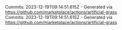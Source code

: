 Commits: 2023-12-19T09:14:51.615Z - Generated via https://github.com/marketplace/actions/artificial-grass
<br>
Commits: 2023-12-19T09:14:51.615Z - Generated via https://github.com/marketplace/actions/artificial-grass
<br>

